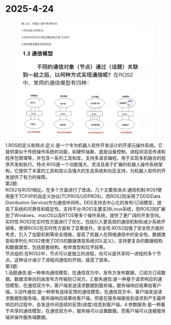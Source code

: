 # 2025-4-24



<figure><img src="../.gitbook/assets/image.png" alt=""><figcaption></figcaption></figure>

1.ROS的定义和特点:定义:是一个专为机器人软件开发设计的开源元操作系统。它提供类似干传统操作系统的功能，如硬件抽象、底层设备控制、进程间消息传递和程序包管理等，并包含一系列工具和库，支持多语言编程，用于实现多机融合的程序开发和执行。特点:ROS是一个功能强大、灵活且易于扩展的机器人操作系统架构，它提供了丰富的工具和库以及强大的生态系统和社区支持，为机器人软件的开发提供了有力的保障。\
第2题:\
ROS2与ROS1相比，在多个方面进行了改进。几个主要改进点:通信机制:ROS1使用基于TCP/IP的自定义协议(TCPROS/UDPROS)，而ROS2则采用了DDS(Data Distribution Service)作为通信中间件。DDS支持去中心化的发布/订阅模型，提高了系统的可靠性和稳定性。支持平台:ROS1主要支持Linux系统，而ROS2则扩展到了Windows、macOS以及RTOS等多个操作系统，提供了更广阔的开发空间。\
实时性:ROS2在实时性方面进行了优化，包括引入更高效的通信机制和减少系统开销等，使得ROS2在实时性方面有了显著提升。安全性:ROS2加强了安全性方面的考虑，引入了加密机制等安全措施，提高了机器人在网络通信中的安全性。数据类型和序列化:ROS2使用了DDS的数据类型系统(IDL定义)，支持更复杂的数据结构和数据类型，包括嵌套结构、枚举类型和位字段等。\
节点组织:在ROS2中，节点可以是独立的进程，也可以是共享同一进程的多个节点。这种设计减少了进程间通信的开销，提高了效率。\
第3题:\
1.话题通信:是一种单向通信模型，在通信双方中，发布方发布数据，订阅方订阅数据，数据流单向的由发布方传输到订阅方。2.服务通信:是一种基于请求响应的通信模型，在通信双方中，客户端发送请求数据到服务端，服务端响应结果给客户端。3.动作通信:是一种带有连续反馈的通信模型，在通信双方中，客户端发送请求数据到服务端，服务端响应结果给客户端，但是在服务端接收到请求到产生最终响应的过程中，会发送中间连续的反馈(进度)信息到客户端。4.参数服务:是一种基于共享的通信模型，在通信双方中，服务端可以设置数据，而客户端可以连接服务端并操作服务端数据。
